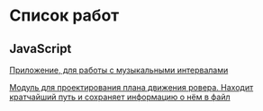 # Список работ

## JavaScript

[Приложение, для работы с музыкальными интервалами](https://github.com/ussnik209/Intervals)

[Модуль для проектирования плана движения ровера. Находит кратчайший путь и сохраняет информацию о нём в файл](https://github.com/ussnik209/rover-path)

